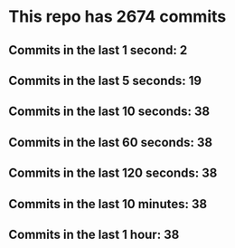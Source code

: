 # This repo has 2674 commits

## Commits in the last 1 second: 2
## Commits in the last 5 seconds: 19
## Commits in the last 10 seconds: 38
## Commits in the last 60 seconds: 38
## Commits in the last 120 seconds: 38
## Commits in the last 10 minutes: 38
## Commits in the last 1 hour: 38

